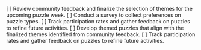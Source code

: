 [ ] Review community feedback and finalize the selection of themes for the upcoming puzzle week.
[ ] Conduct a survey to collect preferences on puzzle types.
[ ] Track participation rates and gather feedback on puzzles to refine future activities.
[ ] Develop themed puzzles that align with the finalized themes identified from community feedback.
[ ] Track participation rates and gather feedback on puzzles to refine future activities.